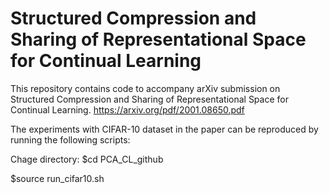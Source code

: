 # Structured Compression and Sharing of Representational Space for Continual Learning

This repository contains code to accompany arXiv submission on Structured Compression and Sharing of Representational Space for Continual Learning. https://arxiv.org/pdf/2001.08650.pdf

The experiments with CIFAR-10 dataset in the paper can be reproduced by running the following scripts:

Chage directory: 
$cd PCA_CL_github

$source run_cifar10.sh 
